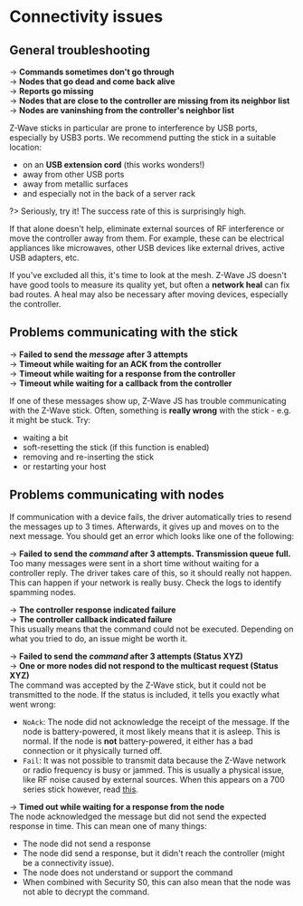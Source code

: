 # Connectivity issues

## General troubleshooting

→ **Commands sometimes don't go through**  
→ **Nodes that go dead and come back alive**  
→ **Reports go missing**  
→ **Nodes that are close to the controller are missing from its neighbor list**  
→ **Nodes are vaninshing from the controller's neighbor list**

Z-Wave sticks in particular are prone to interference by USB ports, especially by USB3 ports. We recommend putting the stick in a suitable location:

-   on an **USB extension cord** (this works wonders!)
-   away from other USB ports
-   away from metallic surfaces
-   and especially not in the back of a server rack

?> Seriously, try it! The success rate of this is surprisingly high.

If that alone doesn't help, eliminate external sources of RF interference or move the controller away from them. For example, these can be electrical appliances like microwaves, other USB devices like external drives, active USB adapters, etc.

If you've excluded all this, it's time to look at the mesh. Z-Wave JS doesn't have good tools to measure its quality yet, but often a **network heal** can fix bad routes. A heal may also be necessary after moving devices, especially the controller.

## Problems communicating with the stick

→ **Failed to send the _message_ after 3 attempts**  
→ **Timeout while waiting for an ACK from the controller**  
→ **Timeout while waiting for a response from the controller**  
→ **Timeout while waiting for a callback from the controller**

If one of these messages show up, Z-Wave JS has trouble communicating with the Z-Wave stick. Often, something is **really wrong** with the stick - e.g. it might be stuck. Try:

-   waiting a bit
-   soft-resetting the stick (if this function is enabled)
-   removing and re-inserting the stick
-   or restarting your host

## Problems communicating with nodes

If communication with a device fails, the driver automatically tries to resend the messages up to 3 times. Afterwards, it gives up and moves on to the next message. You should get an error which looks like one of the following:

→ **Failed to send the _command_ after 3 attempts. Transmission queue full.**  
Too many messages were sent in a short time without waiting for a controller reply. The driver takes care of this, so it should really not happen. This can happen if your network is really busy. Check the logs to identify spamming nodes.

→ **The controller response indicated failure**  
→ **The controller callback indicated failure**  
This usually means that the command could not be executed. Depending on what you tried to do, an issue might be worth it.

→ **Failed to send the _command_ after 3 attempts (Status XYZ)**  
→ **One or more nodes did not respond to the multicast request (Status XYZ)**  
The command was accepted by the Z-Wave stick, but it could not be transmitted to the node. If the status is included, it tells you exactly what went wrong:

-   `NoAck`: The node did not acknowledge the receipt of the message. If the node is battery-powered, it most likely means that it is asleep. This is normal. If the node is **not** battery-powered, it either has a bad connection or it physically turned off.
-   `Fail`: It was not possible to transmit data because the Z-Wave network or radio frequency is busy or jammed. This is usually a physical issue, like RF noise caused by external sources. When this appears on a 700 series stick however, read [this](troubleshooting/700-series-issues.md).

→ **Timed out while waiting for a response from the node**  
The node acknowledged the message but did not send the expected response in time. This can mean one of many things:

-   The node did not send a response
-   The node did send a response, but it didn't reach the controller (might be a connectivity issue).
-   The node does not understand or support the command
-   When combined with Security S0, this can also mean that the node was not able to decrypt the command.
